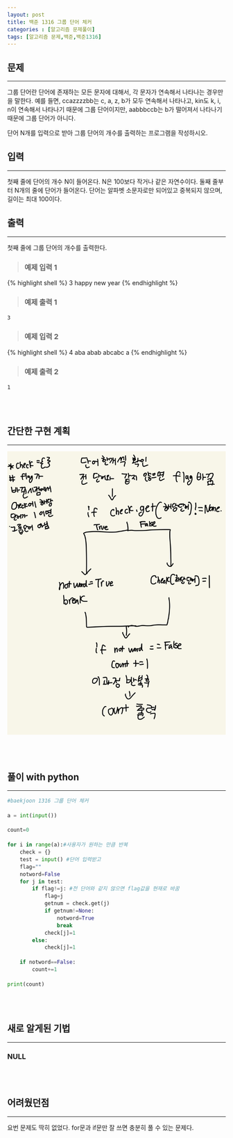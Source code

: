 ```yaml
---
layout: post
title: 백준 1316 그룹 단어 체커
categories : [알고리즘 문제풀이]
tags: [알고리즘 문제,백준,백준1316]
---
```




문제
------
<hr>
그룹 단어란 단어에 존재하는 모든 문자에 대해서, 각 문자가 연속해서 나타나는 경우만을 말한다. 예를 들면, ccazzzzbb는 c, a, z, b가 모두 연속해서 나타나고, kin도 k, i, n이 연속해서 나타나기 때문에 그룹 단어이지만, aabbbccb는 b가 떨어져서 나타나기 때문에 그룹 단어가 아니다.

단어 N개를 입력으로 받아 그룹 단어의 개수를 출력하는 프로그램을 작성하시오.

입력
------
<hr>
첫째 줄에 단어의 개수 N이 들어온다. N은 100보다 작거나 같은 자연수이다. 둘째 줄부터 N개의 줄에 단어가 들어온다. 단어는 알파벳 소문자로만 되어있고 중복되지 않으며, 길이는 최대 100이다.

출력
------
<hr>
첫째 줄에 그룹 단어의 개수를 출력한다.


><h3>예제 입력 1</h3>

{% highlight shell %}
3
happy
new
year
{% endhighlight %}



><h3>예제 출력 1</h3>


```
3
```
><h3>예제 입력 2</h3>

{% highlight shell %}
4
aba
abab
abcabc
a
{% endhighlight %}



><h3>예제 출력 2</h3>


```
1
```
<br><br>


간단한 구현 계획
------
<hr>

![구현계획](/assets/img/al_prob/baekjoon1316.jpg)


<br><br>


풀이 with python
------
<hr>

```python
#baekjoon 1316 그룹 단어 체커

a = int(input())

count=0

for i in range(a):#사용자가 원하는 만큼 반복
    check = {}
    test = input() #단어 입력받고
    flag=""
    notword=False
    for j in test:
        if flag!=j: #전 단어와 같지 않으면 flag값을 현재로 바꿈
            flag=j
            getnum = check.get(j)
            if getnum!=None:
                notword=True
                break
            check[j]=1
        else:
            check[j]=1
    
    if notword==False:
        count+=1

print(count)

```
<br><br>

새로 알게된 기법
------
<hr>

<h3>NULL</h3>


<br><br>

어려웠던점
------
<hr>

<p>요번 문제도 딱히 없었다. for문과 if문만 잘 쓰면 충분히 풀 수 있는 문제다.</p>